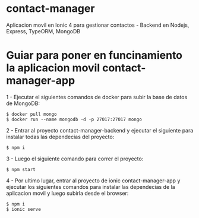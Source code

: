 # contact-manager
Aplicacion movil en Ionic 4 para gestionar contactos - Backend en Nodejs, Express, TypeORM, MongoDB

# Guiar para poner en funcinamiento la aplicacion movil contact-manager-app

1 - Ejecutar el siguientes comandos de docker para subir la base de datos de MongoDB:
    
    $ docker pull mongo
    $ docker run --name mongodb -d -p 27017:27017 mongo
    
2 - Entrar al proyecto contact-manager-backend y ejecutar el siguiente para instalar todas las dependecias del proyecto:
    
    $ npm i 
    
3 - Luego el siguiente comando para correr el proyecto:

    $ npm start

4 - Por ultimo lugar, entrar al proyecto de ionic contact-manager-app y ejecutar los siguientes comandos para instalar las dependecias de la aplicacion movil y luego subirla desde el browser:
    
    $ npm i
    $ ionic serve
